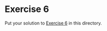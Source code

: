 # Exercise 6

Put your solution to
[Exercise 6](https://comp1721.info/exercises/06/) in this directory.
